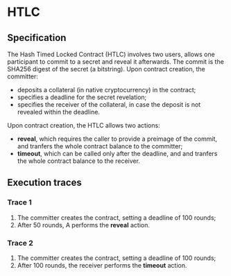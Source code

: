 # HTLC

## Specification

The Hash Timed Locked Contract (HTLC) involves two users,
allows one participant to commit to a secret and reveal it afterwards.
The commit is the SHA256 digest of the secret (a bitstring).
Upon contract creation, the committer:
- deposits a collateral (in native cryptocurrency) in the contract;
- specifies a deadline for the secret revelation;
- specifies the receiver of the collateral, 
in case the deposit is not revealed within the deadline.

Upon contract creation, the HTLC allows two actions:
- **reveal**, which requires the caller to provide a preimage of the commit,
and tranfers the whole contract balance to the committer;
- **timeout**, which can be called only after the deadline, and
and tranfers the whole contract balance to the receiver.

## Execution traces

### Trace 1

1. The committer creates the contract, setting a deadline of 100 rounds;
1. After 50 rounds, A performs the **reveal** action.

### Trace 2

1. The committer creates the contract, setting a deadline of 100 rounds;
1. After 100 rounds, the receiver performs the **timeout** action.
